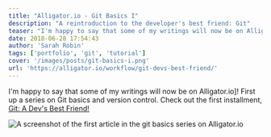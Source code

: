 ```yaml
---
title: "Alligator.io - Git Basics I"
description: "A reintroduction to the developer's best friend: Git"
teaser: "I'm happy to say that some of my writings will now be on Alligator.io! First up a series on Git basics and version control. Check out the first installment:"
date: 2018-06-28 17:54:43
author: 'Sarah Robin'
tags: ['portfolio', 'git', 'tutorial']
cover: '/images/posts/git-basics-i.png'
url: 'https://alligator.io/workflow/git-devs-best-friend/'
---
```


I'm happy to say that some of my writings will now be on Alligator.io]! First up a series on Git basics and version control. Check out the first installment, <a href="https://alligator.io/workflow/git-devs-best-friend/" target="__blank">Git: A Dev's Best Friend!</a>


![A screenshot of the first article in the git basics series on Alligator.io](/images/posts/git-basics-i.png)
